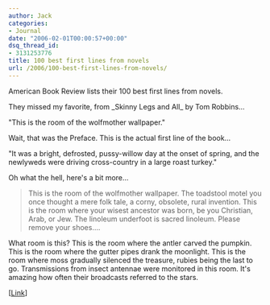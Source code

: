 ```yaml
---
author: Jack
categories:
- Journal
date: "2006-02-01T00:00:57+00:00"
dsq_thread_id:
- 3131253776
title: 100 best first lines from novels
url: /2006/100-best-first-lines-from-novels/
---
```


American Book Review lists their 100 best first lines from novels. 

They missed my favorite, from \_Skinny Legs and All\_ by Tom Robbins&#8230; 

"This is the room of the wolfmother wallpaper." 

Wait, that was the Preface. This is the actual first line of the book&#8230; 

"It was a bright, defrosted, pussy-willow day at the onset of spring, and the newlyweds were driving cross-country in a large roast turkey." 

Oh what the hell, here's a bit more&#8230; 

> This is the room of the wolfmother wallpaper. The toadstool motel you once thought a mere folk tale, a corny, obsolete, rural invention. This is the room where your wisest ancestor was born, be you Christian, Arab, or Jew. The linoleum underfoot is sacred linoleum. Please remove your shoes&#8230;.&nbsp; 

What room is this? This is the room where the antler carved the pumpkin. This is the room where the gutter pipes drank the moonlight. This is the room where moss gradually silenced the treasure, rubies being the last to go. Transmissions from insect antennae were monitored in this room. It's amazing how often their broadcasts referred to the stars. 

[[Link](<http://www.litline.org/ABR/100bestfirstlines.html>)]